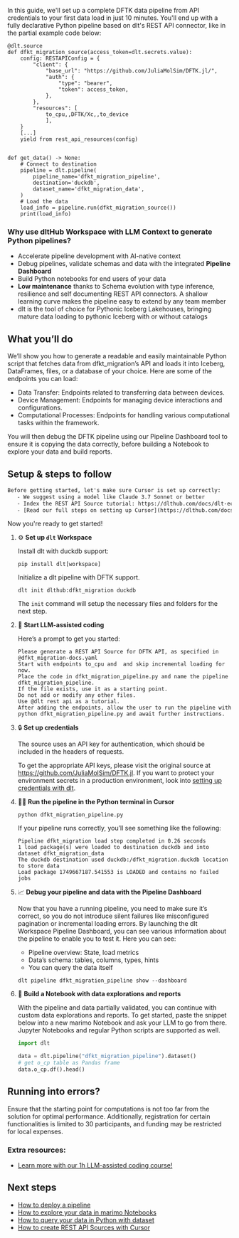 In this guide, we'll set up a complete DFTK data pipeline from API credentials to your first data load in just 10 minutes. You'll end up with a fully declarative Python pipeline based on dlt's REST API connector, like in the partial example code below:

```python-outcome
@dlt.source
def dfkt_migration_source(access_token=dlt.secrets.value):
    config: RESTAPIConfig = {
        "client": {
            "base_url": "https://github.com/JuliaMolSim/DFTK.jl/",
            "auth": {
                "type": "bearer",
                "token": access_token,
            },
        },
        "resources": [
            to_cpu,,DFTK/Xc,,to_device
            ],
    }
    [...]
    yield from rest_api_resources(config)


def get_data() -> None:
    # Connect to destination
    pipeline = dlt.pipeline(
        pipeline_name='dfkt_migration_pipeline',
        destination='duckdb',
        dataset_name='dfkt_migration_data', 
    )
    # Load the data
    load_info = pipeline.run(dfkt_migration_source())
    print(load_info) 
```

### Why use dltHub Workspace with LLM Context to generate Python pipelines?

- Accelerate pipeline development with AI-native context
- Debug pipelines, validate schemas and data with the integrated **Pipeline Dashboard**
- Build Python notebooks for end users of your data
- **Low maintenance** thanks to Schema evolution with type inference, resilience and self documenting REST API connectors. A shallow learning curve makes the pipeline easy to extend by any team member
- dlt is the tool of choice for Pythonic Iceberg Lakehouses, bringing mature data loading to pythonic Iceberg with or without catalogs

## What you’ll do

We’ll show you how to generate a readable and easily maintainable Python script that fetches data from dfkt_migration’s API and loads it into Iceberg, DataFrames, files, or a database of your choice. Here are some of the endpoints you can load:

- Data Transfer: Endpoints related to transferring data between devices.
- Device Management: Endpoints for managing device interactions and configurations.
- Computational Processes: Endpoints for handling various computational tasks within the framework.

You will then debug the DFTK pipeline using our Pipeline Dashboard tool to ensure it is copying the data correctly, before building a Notebook to explore your data and build reports.

## Setup & steps to follow

```default
Before getting started, let's make sure Cursor is set up correctly:
   - We suggest using a model like Claude 3.7 Sonnet or better
   - Index the REST API Source tutorial: https://dlthub.com/docs/dlt-ecosystem/verified-sources/rest_api/ and add it to context as **@dlt rest api**
   - [Read our full steps on setting up Cursor](https://dlthub.com/docs/dlt-ecosystem/llm-tooling/cursor-restapi#23-configuring-cursor-with-documentation)
```

Now you're ready to get started!

1. ⚙️ **Set up `dlt` Workspace**
    
    Install dlt with duckdb support:
    ```shell
    pip install dlt[workspace]
    ```

    Initialize a dlt pipeline with DFTK support.
    ```shell
    dlt init dlthub:dfkt_migration duckdb
    ```

    The `init` command will setup the necessary files and folders for the next step.
    
2. 🤠 **Start LLM-assisted coding**
    
    Here’s a prompt to get you started:
    
    ```prompt
    Please generate a REST API Source for DFTK API, as specified in @dfkt_migration-docs.yaml 
    Start with endpoints to_cpu and  and skip incremental loading for now. 
    Place the code in dfkt_migration_pipeline.py and name the pipeline dfkt_migration_pipeline. 
    If the file exists, use it as a starting point. 
    Do not add or modify any other files. 
    Use @dlt rest api as a tutorial. 
    After adding the endpoints, allow the user to run the pipeline with python dfkt_migration_pipeline.py and await further instructions.
    ```

    
3. 🔒 **Set up credentials** 
    
    The source uses an API key for authentication, which should be included in the headers of requests.
    
    To get the appropriate API keys, please visit the original source at https://github.com/JuliaMolSim/DFTK.jl.
    If you want to protect your environment secrets in a production environment, look into [setting up credentials with dlt](https://dlthub.com/docs/walkthroughs/add_credentials).
    
4. 🏃‍♀️ **Run the pipeline in the Python terminal in Cursor**
    
    ```shell
    python dfkt_migration_pipeline.py
    ```
    
    If your pipeline runs correctly, you’ll see something like the following:
    
    ```shell
    Pipeline dfkt_migration load step completed in 0.26 seconds
    1 load package(s) were loaded to destination duckdb and into dataset dfkt_migration_data
    The duckdb destination used duckdb:/dfkt_migration.duckdb location to store data
    Load package 1749667187.541553 is LOADED and contains no failed jobs
    ```
    
5. 📈 **Debug your pipeline and data with the Pipeline Dashboard**

    Now that you have a running pipeline, you need to make sure it’s correct, so you do not introduce silent failures like misconfigured pagination or incremental loading errors. By launching the dlt Workspace Pipeline Dashboard, you can see various information about the pipeline to enable you to test it. Here you can see:
    - Pipeline overview: State, load metrics
    - Data’s schema: tables, columns, types, hints
    - You can query the data itself
    
    ```shell
    dlt pipeline dfkt_migration_pipeline show --dashboard
    ```
    
6. 🐍 **Build a Notebook with data explorations and reports**

    With the pipeline and data partially validated, you can continue with custom data explorations and reports. To get started, paste the snippet below into a new marimo Notebook and ask your LLM to go from there. Jupyter Notebooks and regular Python scripts are supported as well.

    
    ```python
    import dlt

   data = dlt.pipeline("dfkt_migration_pipeline").dataset()
   # get o_cp table as Pandas frame
   data.o_cp.df().head()
    ```

## Running into errors?

Ensure that the starting point for computations is not too far from the solution for optimal performance. Additionally, registration for certain functionalities is limited to 30 participants, and funding may be restricted for local expenses.

### Extra resources:

- [Learn more with our 1h LLM-assisted coding course!](https://www.youtube.com/watch?v=GGid70rnJuM)

## Next steps

- [How to deploy a pipeline](https://dlthub.com/docs/walkthroughs/deploy-a-pipeline)
- [How to explore your data in marimo Notebooks](https://dlthub.com/docs/general-usage/dataset-access/marimo)
- [How to query your data in Python with dataset](https://dlthub.com/docs/general-usage/dataset-access/dataset)
- [How to create REST API Sources with Cursor](https://dlthub.com/docs/dlt-ecosystem/llm-tooling/cursor-restapi)